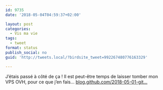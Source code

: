 ```yaml
---
id: 9735
date: '2018-05-04T04:59:37+02:00'

layout: post
categories:
  - Vis ma vie
tags:
  - tweet
format: status
publish_social: no
guid: 'http://tweets.local/?birdsite_tweet=992267480776163329'

---
```


J’étais passé à côté de ça ! Il est peut-être temps de laisser tomber mon VPS OVH, pour ce que j’en fais… [blog.github.com/2018-05-01-git…](https://blog.github.com/2018-05-01-github-pages-custom-domains-https/)